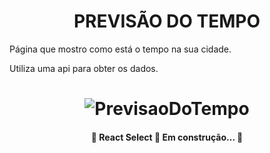 
<center><h1>PREVISÃO DO TEMPO</h1></center>


<p>Página que mostro como está o tempo na sua cidade.</p>
<p>Utiliza uma api para obter os dados.</p>

<h1 align="center">
  <img alt="PrevisaoDoTempo" title="#NextLevelWeek" src="./assets/banner.png" />
</h1>

<h4 align="center"> 
	🚧  React Select 🚀 Em construção...  🚧
</h4>
